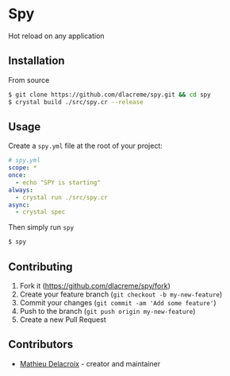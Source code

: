 # Spy

Hot reload on any application

## Installation

From source
```sh
$ git clone https://github.com/dlacreme/spy.git && cd spy
$ crystal build ./src/spy.cr --release
```

## Usage

Create a `spy.yml` file at the root of your project:

```yml
# spy.yml
scope: *
once:
  - echo "SPY is starting"
always:
  - crystal run ./src/spy.cr
async:
  - crystal spec
```
Then simply run `spy`
```sh
$ spy
```

## Contributing

1. Fork it (<https://github.com/dlacreme/spy/fork>)
2. Create your feature branch (`git checkout -b my-new-feature`)
3. Commit your changes (`git commit -am 'Add some feature'`)
4. Push to the branch (`git push origin my-new-feature`)
5. Create a new Pull Request

## Contributors

- [Mathieu Delacroix](https://github.com/dlacreme) - creator and maintainer
